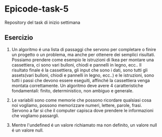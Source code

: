 # Epicode-task-5
Repository del task di inizio settimana

## Esercizio


1. Un algoritmo é una lista di passaggi che servono per completare o finire un progetto o un problema, ma anche per ottenere dei semplici risultati.
Possiamo prendere come esempio le istruzioni di Ikea per montare una cassettiera, ci sono vari bulloni, chiodi e pannelli in legno, ecc.. Il risultato finale é la cassettiera, gli input che sono i dati, sono tutti gli assets(vari bulloni, chiodi e pannelli in legno, ecc..) e le istruzioni, sono tutti i passi che devono essere eseguiti, affinché la cassettiera venga montata correttamente. Un algoritmo deve avere 4 caratteristiche fondamentali: finito, deterministico, non ambiguo e generale.

2. Le variabili sono come memorie che possono ricordare qualsiasi cosa noi vogliamo, possono memorizzare numeri, lettere, parole, frasi. Servono a far si che il computer capisca dove prendere le informazioni che vogliamo passargli.

3. Mentre l'undefined é un valore richiamato ma non definito, un valore null é un valore null.
   
